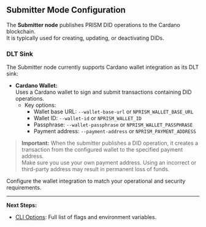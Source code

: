 ## Submitter Mode Configuration

The **Submitter node** publishes PRISM DID operations to the Cardano blockchain.  
It is typically used for creating, updating, or deactivating DIDs.

### DLT Sink

The Submitter node currently supports Cardano wallet integration as its DLT sink:

- **Cardano Wallet:**  
  Uses a Cardano wallet to sign and submit transactions containing DID operations.
  - Key options: 
    - Wallet base URL: `--wallet-base-url` or `NPRISM_WALLET_BASE_URL`
    - Wallet ID: `--wallet-id` or `NPRISM_WALLET_ID`
    - Passphrase: `--wallet-passphrase` or `NPRISM_WALLET_PASSPHRASE`
    - Payment address: `--payment-address` or `NPRISM_PAYMENT_ADDRESS`

> **Important:**
When the submitter publishes a DID operation, it creates a transaction from the configured wallet to the specified payment address.  
Make sure you use your own payment address. Using an incorrect or third-party address may result in permanent loss of funds.

Configure the wallet integration to match your operational and security requirements.

---

**Next Steps:**
- [CLI Options](../references/cli-options.md): Full list of flags and environment variables.
